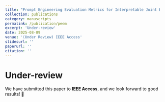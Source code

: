 ```yaml
---
title: "Prompt Engineering Evaluation Metrics for Interpretable Joint Evaluation of Prompts and Responses"
collection: publications
category: manuscripts
permalink: /publication/peem
excerpt: 'Under-review'
date: 2025-08-09
venue: '(Under Review) IEEE Access'
slidesurl: ''
paperurl: ''
citation: ''
---
```

Under-review
=====
We have submitted this paper to **IEEE Access**, and we look forward to good results! 🙏